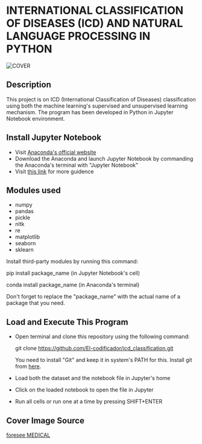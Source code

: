 # INTERNATIONAL CLASSIFICATION OF DISEASES (ICD) AND NATURAL LANGUAGE PROCESSING IN PYTHON
![COVER](https://images.squarespace-cdn.com/content/v1/5daddb33ee92bf44231c2fef/e163d977-3fe5-42da-b959-5b5319027458/machine-learning-in-healthcare.jpg?format=1500w)

## Description
This project is on ICD (International Classification of Diseases) classification using both the machine learning's supervised and unsupervised learning mechanism. The program has been developed in Python in Jupyter Notebook environment.

## Install Jupyter Notebook
- Visit [Anaconda's official website](https://www.anaconda.com/download)
- Download the Anaconda and launch Jupyter Notebook by commanding the Anaconda's terminal with "Jupyter Notebook"
- Visit [this link](https://test-jupyter.readthedocs.io/en/latest/install.html) for more guidence

## Modules used
- numpy
- pandas
- pickle
- nltk
- re
- matplotlib
- seaborn
- sklearn

Install third-party modules by running this command:

  pip install package_name (in Jupyter Notebook's cell)
  
  conda install package_name (in Anaconda's terminal)
  
Don't forget to replace the "package_name" with the actual name of a package that you need.

## Load and Execute This Program
- Open terminal and clone this repository using the following command:

  git clone https://github.com/El-codificador/icd_classification.git
  
  You need to install "Git" and keep it in system's PATH for this. Install git from [here](https://git-scm.com/downloads).
- Load both the dataset and the notebook file in Jupyter's home
- Click on the loaded notebook to open the file in Jupyter
- Run all cells or run one at a time by pressing SHIFT+ENTER

## Cover Image Source
[foresee MEDICAL](https://www.foreseemed.com/blog/machine-learning-in-healthcare)
